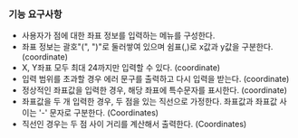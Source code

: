 
### 기능 요구사항
- 사용자가 점에 대한 좌표 정보를 입력하는 메뉴를 구성한다.
- 좌표 정보는 괄호"(", ")"로 둘러쌓여 있으며 쉼표(,)로 x값과 y값을 구분한다. (coordinate)
- X, Y좌표 모두 최대 24까지만 입력할 수 있다. (coordinate)
- 입력 범위를 초과할 경우 에러 문구를 출력하고 다시 입력을 받는다. (coordinate)
- 정상적인 좌표값을 입력한 경우, 해당 좌표에 특수문자를 표시한다. (coordinate)
- 좌표값을 두 개 입력한 경우, 두 점을 있는 직선으로 가정한다. 좌표값과 좌표값 사이는 '-' 문자로 구분한다. (Coordinates)
- 직선인 경우는 두 점 사이 거리를 계산해서 출력한다. (Coordinates)